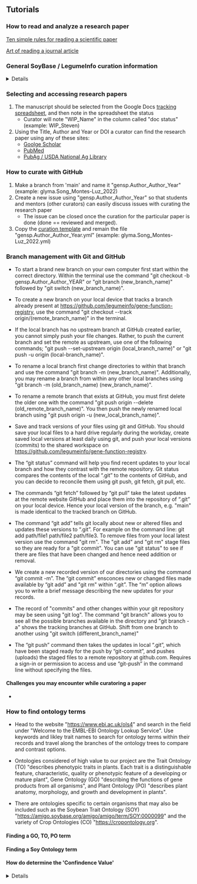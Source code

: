 ## Tutorials

### How to read and analyze a research paper

[Ten simple rules for reading a scientific paper](/student_tutorials/Carery_Steiner_2020.pdf)

[Art of reading a journal article](/student_tutorials/Subramanyam_2013.pdf)

### General SoyBase / LegumeInfo curation information
<details>

- We use a "Genus species" code for curation. We use the first three letters of the <b>gen</b>us and the first two letters of the <b>sp</b>ecies (Example: <i>Glycine max</i> == glyma)
- Advanced gene function curation protocol can be found [here](https://github.com/legumeinfo/datastore-specifications/tree/main/PROTOCOLS/gene_functions)


</details>

### Selecting and accessing research papers
1. The manuscript should be selected from the Google Docs [tracking spreadsheet](https://docs.google.com/spreadsheets/d/1hjBq1RSRtmjMVbzEEuKSQ1ArI8ydmVFBBkiA9ymWDrg/edit?usp=sharing), and then note in the spreadsheet the status
    - Curator will note "WIP_Name" in the column called "doc status" (example: WIP_Steven)
2. Using the Title, Author and Year or DOI a curator can find the research paper using any of these sites:
    - [Goolge Scholar](https://scholar.google.com/)
    - [PubMed](https://pubmed.ncbi.nlm.nih.gov/)
    - [PubAg / USDA National Ag Library](https://search.nal.usda.gov/discovery/search?vid=01NAL_INST:MAIN&search_scope=pubag&tab=pubag)



### How to curate with GitHub
1. Make a branch from 'main' and name it "gensp.Author_Author_Year" (example: glyma.Song_Montes-Luz_2022)
2. Create a new issue using "gensp.Author_Author_Year" so that students and mentors (other curators) can easily discuss issues with curating the research paper
    - The issue can be closed once the curation for the particular paper is done (done == reviewed and merged).
3. Copy the [curation template](https://github.com/legumeinfo/gene-function-registry/blob/main/templates/gensp.traits.yml) and remain the file "gensp.Author_Author_Year.yml" (example: glyma.Song_Montes-Luz_2022.yml)


### Branch management with Git and GitHub
- To start a brand new branch on your own computer first start within the correct directory.  Within the terminal use the command "git checkout -b gensp.Author_Author_YEAR" or "git branch (new_branch_name)" followed by "git switch (new_branch_name)".

- To create a new branch on your local device that tracks a branch already present at https://github.com/legumeinfo/gene-function-registry, use the command "git checkout --track origin/(remote_branch_name)" in the terminal.

- If the local branch has no upstream branch at GitHub created earlier, you cannot simply push your file changes.  Rather, to push the current branch and set the remote as upstream, use one of the following commands; "git push --set-upstream origin (local_branch_name)" or "git push -u origin (local-branch_name)".

- To rename a local branch first change directories to within that branch and use the command "git branch -m (new_branch_name)".  Additionally, you may rename a branch from within any other local branches using "git branch -m (old_branch_name) (new_branch_name)".

- To rename a remote branch that exists at GitHub, you must first delete the older one with the command "git push origin --delete (old_remote_branch_name)".  You then push the newly renamed local branch using "git push origin -u (new_local_branch_name)".

- Save and track versions of your files using git and GitHub.  You should save your local files to a hard drive regularly during the workday, create saved local versions at least daily using git, and push your local versions (commits) to the shared workspace on https://github.com/legumeinfo/gene-function-registry.

- The “git status” command will help you find recent updates to your local branch and how they contrast with the remote repository.  Git status compares the contents of the local “.git” to the contents of GitHub, and you can decide to reconcile them using git push, git fetch, git pull, etc.

- The commands “git fetch” followed by “git pull” take the latest updates at the remote website GitHub and place them into the repository of “.git” on your local device.  Hence your local version of the branch, e.g. "main" is made identical to the tracked branch on GitHub.

- The command “git add” tells git locally about new or altered files and updates these versions to “.git”.  For example on the command line: git add path/file1 path/file2 path/file3.  To remove files from your local latest version use the command "git rm".  The "git add" and "git rm" stage files so they are ready for a "git commit".  You can use "git status" to see if there are files that have been changed and hence need addition or removal.

- We create a new recorded version of our directories using the command “git commit -m”.  The “git commit” ensconces new or changed files made available by “git add” and "git rm" within “.git”.  The “m” option allows you to write a brief message describing the new updates for your records.

- The record of "commits" and other changes within your git repository may be seen using "git log".  The command "git branch" allows you to see all the possible branches available in the directory and "git branch -a" shows the tracking branches at GitHub.  Shift from one branch to another using "git switch (different_branch_name)"

- The “git push” command then takes the updates in local “.git”, which have been staged ready for the push by “git-commit”, and pushes (uploads) the staged files to a remote repository at github.com.  Requires a sign-in or permission to access and use “git-push” in the command line without specifying the files.


#### Challenges you may encounter while curatoring a paper
- 

### How to find ontology terms
- Head to the website "https://www.ebi.ac.uk/ols4" and search in the field under "Welcome to the EMBL-EBI Ontology Lookup Service".  Use keywords and likley trait names to search for ontology terms within their records and travel along the branches of the ontology trees to compare and contrast options.

- Ontologies considered of high value to our project are the Trait Ontology (TO) "describes phenotypic traits in plants. Each trait is a distinguishable feature, characteristic, quality or phenotypic feature of a developing or mature plant", Gene Ontology (GO) "describing the functions of gene products from all organisms", and Plant Ontology (PO) "describes plant anatomy, morphology, and growth and development in plants".

- There are ontologies specific to certain organisms that may also be included such as the Soybean Trait Ontology (SOY) "https://amigo.soybase.org/amigo/amigo/term/SOY:0000099" and the variety of Crop Ontologies (CO) "https://cropontology.org".


#### Finding a GO, TO, PO term

#### Finding a Soy Ontology term

#### How do determine the 'Confindence Value'
<details>
- Short Answer: The confidence block is to have values 1 through 5.  This field indicates level of experimental support for the candidate gene, with 5 being the strongest and 1 the weakest.  Search your feelings and write down a plausible number as this task doesn't merit substantial investment.
- Long Answer: The S-Tier level of 5, and to a lesser extent 4, typically consist of strong experimental evidence such as genetic complementation tests or observations of mutant phenotypes associated with alleles of the gene-of-interest.  A level of 3 would represent strong associational support, but lacking experimental laboratory validation to demonstate causation over correlation.  Levels 1 and 2 would be largely high-throughput evidence and weak associations that generally should not be collected or prioritized.  For example, papers that report lists of "candidate genes" due to being in the vicinity of a GWAS or QTL region would be level 1 or 2 support.
</details>
